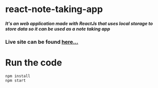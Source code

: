 # react-note-taking-app

##### It's an web application made with ReactJs that uses local storage to store data so it can be used as a note taking app

### Live site can be found [here...](https://note-desk.netlify.app/)

# Run the code

```
npm install
npm start
```
